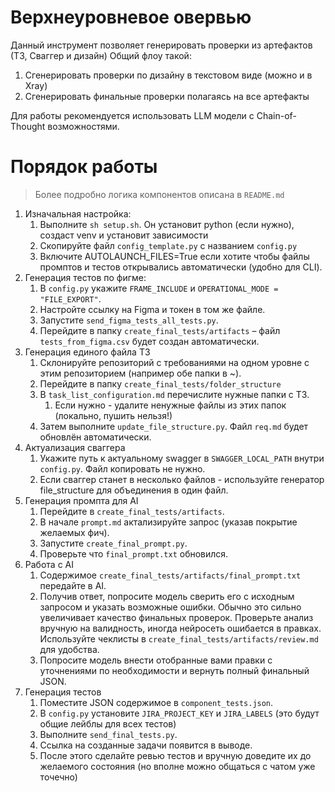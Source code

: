 # Верхнеуровневое овервью

Данный инструмент позволяет генерировать проверки из артефактов (ТЗ, Сваггер и дизайн)
Общий флоу такой:

1. Сгенерировать проверки по дизайну в текстовом виде (можно и в Xray)
2. Сгенерировать финальные проверки полагаясь на все артефакты

Для работы рекомендуется использовать LLM модели с Chain-of-Thought возможностями.

# Порядок работы

> Более подробно логика компонентов описана в `README.md`

1. Изначальная настройка:
    1. Выполните `sh setup.sh`. Он установит python (если нужно), создаст venv и установит зависимости
    2. Скопируйте файл `config_template.py` с названием `config.py`
    3. Включите AUTOLAUNCH_FILES=True если хотите чтобы файлы промптов и тестов открывались автоматически (удобно для
       CLI).
2. Генерация тестов по фигме:
    1. В `config.py` укажите `FRAME_INCLUDE` и `OPERATIONAL_MODE = "FILE_EXPORT"`.
    2. Настройте ссылку на Figma и токен в том же файле.
    3. Запустите `send_figma_tests_all_tests.py`.
    4. Перейдите в папку `create_final_tests/artifacts` – файл `tests_from_figma.csv` будет создан автоматически.
3. Генерация единого файла ТЗ
    1. Склонируйте репозиторий с требованиями на одном уровне с этим репозиторием (например обе папки в ~).
    2. Перейдите в папку `create_final_tests/folder_structure`
    3. В `task_list_configuration.md` перечислите нужные папки с ТЗ.
        1. Если нужно - удалите ненужные файлы из этих папок (локально, пушить нельзя!)
    4. Затем выполните `update_file_structure.py`. Файл `req.md` будет обновлён автоматически.
4. Актуализация сваггера
    1. Укажите путь к актуальному swagger в `SWAGGER_LOCAL_PATH` внутри `config.py`. Файл копировать не нужно.
    2. Если сваггер станет в несколько файлов - используйте генератор file_structure для объединения в один файл.
5. Генерация промпта для AI
    1. Перейдите в `create_final_tests/artifacts`.
    2. В начале `prompt.md` актализируйте запрос (указав покрытие желаемых фич).
    3. Запустите `create_final_prompt.py`.
    4. Проверьте что `final_prompt.txt` обновился.
6. Работа с AI
    1. Содержимое `create_final_tests/artifacts/final_prompt.txt` передайте в AI.
    2. Получив ответ, попросите модель сверить его с исходным запросом и указать возможные ошибки. Обычно это сильно
       увеличивает качество финальных проверок.
       Проверьте анализ вручную на валидность, иногда нейросеть ошибается в правках.
       Используйте чеклисты в `create_final_tests/artifacts/review.md` для удобства.
    3. Попросите модель внести отобранные вами правки с уточнениями по необходимости и вернуть полный финальный JSON.
7. Генерация тестов
    1. Поместите JSON содержимое в `component_tests.json`.
    2. В `config.py` установите `JIRA_PROJECT_KEY` и `JIRA_LABELS` (это будут общие лейблы для всех тестов)
    3. Выполните `send_final_tests.py`.
    4. Ссылка на созданные задачи появится в выводе.
    5. После этого сделайте ревью тестов и вручную доведите их до желаемого состояния (но вполне можно общаться с чатом
       уже точечно)
